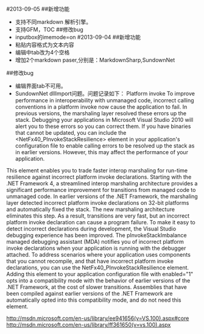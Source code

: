 #2013-09-05 
##新增功能
*  支持不同markdown 解析引擎。
*  支持GFM，TOC
##修改bug
* inputbox的imemode=on
#2013-09-04
##新增功能
* 粘贴内容格式为文本内容
* 编辑中tab改为4个空格
* 增加2个markdown paser,分别是：MarkdownSharp,SundownNet

##修改bug
* 编辑界面tab不可用。
* SundownNet dllImport问题。问题记录如下：
Platform invoke
To improve performance in interoperability with unmanaged code, incorrect calling conventions in a platform invoke now cause the application to fail. In previous versions, the marshaling layer resolved these errors up the stack.
Debugging your applications in Microsoft Visual Studio 2010 will alert you to these errors so you can correct them.
If you have binaries that cannot be updated, you can include the <NetFx40_PInvokeStackResilience> element in your application's configuration file to enable calling errors to be resolved up the stack as in earlier versions. However, this may affect the performance of your application.

This element enables you to trade faster interop marshaling for run-time resilience against incorrect platform invoke declarations.
Starting with the .NET Framework 4, a streamlined interop marshaling architecture provides a significant performance improvement for transitions from managed code to unmanaged code. In earlier versions of the .NET Framework, the marshaling layer detected incorrect platform invoke declarations on 32-bit platforms and automatically fixed the stack. The new marshaling architecture eliminates this step. As a result, transitions are very fast, but an incorrect platform invoke declaration can cause a program failure.
To make it easy to detect incorrect declarations during development, the Visual Studio debugging experience has been improved. The pInvokeStackImbalance managed debugging assistant (MDA) notifies you of incorrect platform invoke declarations when your application is running with the debugger attached.
To address scenarios where your application uses components that you cannot recompile, and that have incorrect platform invoke declarations, you can use the NetFx40_PInvokeStackResilience element. Adding this element to your application configuration file with enabled="1" opts into a compatibility mode with the behavior of earlier versions of the .NET Framework, at the cost of slower transitions. Assemblies that have been compiled against earlier versions of the .NET Framework are automatically opted into this compatibility mode, and do not need this element.

http://msdn.microsoft.com/en-us/library/ee941656(v=VS.100).aspx#core
http://msdn.microsoft.com/en-us/library/ff361650(v=vs.100).aspx


